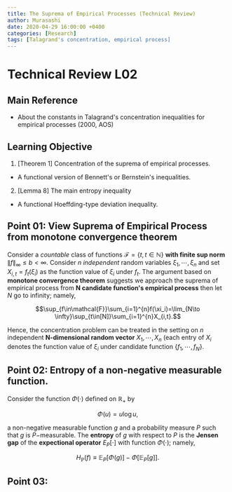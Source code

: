 ```yaml
---
title: The Suprema of Empirical Processes (Technical Review)
author: Murasashi
date: 2020-04-29 16:00:00 +0400
categories: [Research] 
tags: [Talagrand's concentration, empirical process]
---
```


# Technical Review L02

## Main Reference

- About the constants in Talagrand's concentration inequalities for empirical processes (2000, AOS)

## Learning Objective

1. [Theorem 1] Concentration of the suprema of empirical processes.

- A functional version of Bennett's or Bernstein's inequalities.

2. [Lemma 8] The main entropy inequality

- A functional Hoeffding-type deviation inequality.

## Point 01: View Suprema of Empirical Process from monotone convergence theorem

Consider a _countable_ class of functions $\mathcal{F} = \{t, t \in \mathbb{N}\}$ __with finite sup norm__ $\|f\|_{\infty}\le b < \infty$. Consider $n$ _independent_ random variables $\xi_1,\cdots, \xi_n$ and set $X_{i,t} = f_{t}(\xi_i)$ as the function value of $\xi_{i}$ under $f_{t}$.  The argument based on __monotone convergence theorem__ suggests we approach the suprema of empirical process from __N candidate  function's empirical process__ then let $N$ go to infinity; namely,

$$\sup_{f\in\mathcal{F}}\sum_{i=1}^{n}f(\xi_i)=\lim_{N\to \infty}\sup_{t\in[N]}\sum_{i=1}^{n}X_{i,t}.$$

Hence, the concentration problem can be treated in the setting on $n$ independent __N-dimensional random vector__ $X_1, \cdots, X_{n}$ (each entry of $X_i$ denotes the function value of $\xi_i$ under candidate function $\{f_1,\cdots, f_{N}\}$.

## Point 02: Entropy of a non-negative measurable function.

Consider the function $\Phi(\cdot)$ defined on $\mathbb{R}_{+}$ by 

$$\Phi(u) = u\log u,$$

a non-negative measurable function $g$ and a probability measure $P$ such that $g$ is $P-$measurable. The __entropy__ of $g$ with respect to $P$ is the __Jensen gap__ of the __expectional operator__ $E_{P}[\cdot]$ with function $\Phi(\cdot)$; namely,

$$H_{\mathbb{P}}(f)\equiv \mathbb{E}_{P}[\Phi(g)]-\Phi[\mathbb{E}_{P}[g]].$$


## Point 03:
